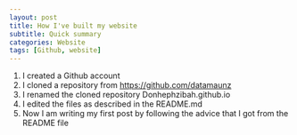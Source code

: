 ```yaml
---
layout: post
title: How I've built my website
subtitle: Quick summary
categories: Website
tags: [Github, website]
---
```


  1. I created a Github account
  2. I cloned a repository from https://github.com/datamaunz
  3. I renamed the cloned repository Donhephzibah.github.io
  4. I edited the files as described in the README.md
  5. Now I am writing my first post by following the advice that I got from the README file
